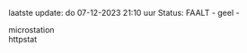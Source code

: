 laatste update: 
do 07-12-2023 21:10   uur 
Status: FAALT - geel - 
<div class="service Y">microstation</div><div class="service G">httpstat</div>